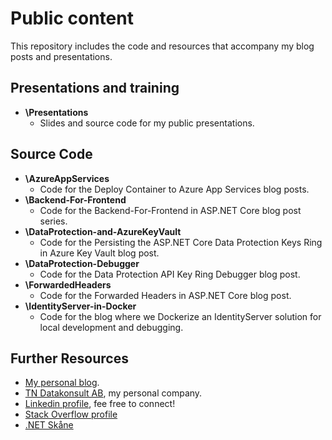 # Public content
This repository includes the code and resources that accompany my blog posts and presentations.


## Presentations and training
* **\Presentations**
  - Slides and source code for my public presentations.

## Source Code
* **\AzureAppServices**
  - Code for the Deploy Container to Azure App Services blog posts.
* **\Backend-For-Frontend**
  - Code for the Backend-For-Frontend in ASP.NET Core blog post series.
* **\DataProtection-and-AzureKeyVault**  
  - Code for the Persisting the ASP.NET Core Data Protection Keys Ring in Azure Key Vault blog  post.
* **\DataProtection-Debugger**  
  - Code for the Data Protection API Key Ring Debugger blog post.
* **\ForwardedHeaders**
  - Code for the Forwarded Headers in ASP.NET Core blog post.
* **\IdentityServer-in-Docker**
  - Code for the blog where we Dockerize an IdentityServer solution for local development and debugging.



## Further Resources
* <a href="https://nestenius.se/" target="_blank">My personal blog</a>.
* <a href="https://tn-data.se/" target="_blank">TN Datakonsult AB</a>, my personal company.
* <a href="https://www.linkedin.com/in/torenestenius/" target="_blank">Linkedin profile</a>, fee free to connect!
* <a href="https://stackoverflow.com/users/68490/tore-nestenius" target="_blank">Stack Overflow profile</a>
* <a href="https://www.meetup.com/net-skane/" target="_blank">.NET Skåne</a>

 
 
